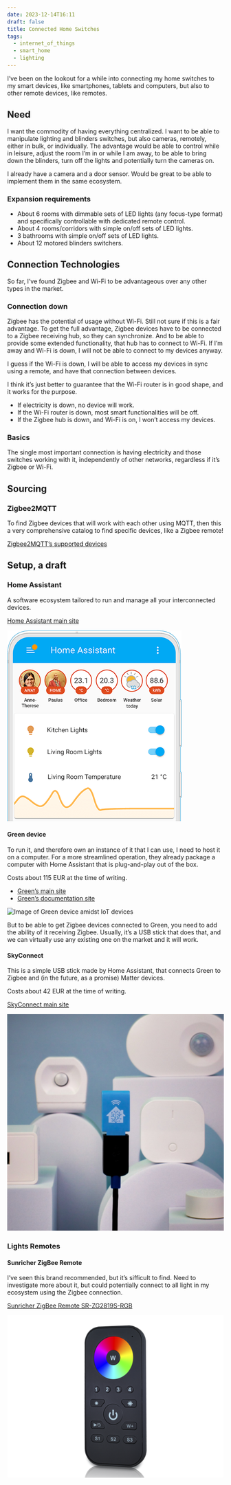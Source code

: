 ```yaml
---
date: 2023-12-14T16:11
draft: false
title: Connected Home Switches
tags:
  - internet_of_things
  - smart_home
  - lighting
---
```

I’ve been on the lookout for a while into connecting my home switches to my smart devices, like smartphones, tablets and computers, but also to other remote devices, like remotes.

## Need

I want the commodity of having everything centralized. I want to be able to manipulate lighting and blinders switches, but also cameras, remotely, either in bulk, or individually. The advantage would be able to control while in leisure, adjust the room I’m in or while I am away, to be able to bring down the blinders, turn off the lights and potentially turn the cameras on.

I already have a camera and a door sensor. Would be great to be able to implement them in the same ecosystem.

### Expansion requirements

- About 6 rooms with dimmable sets of LED lights (any focus-type format) and specifically controllable with dedicated remote control.
- About 4 rooms/corridors with simple on/off sets of LED lights.
- 3 bathrooms with simple on/off sets of LED lights.
- About 12 motored blinders switchers.

## Connection Technologies

So far, I’ve found Zigbee and Wi-Fi to be advantageous over any other types in the market.

### Connection down

Zigbee has the potential of usage without Wi-Fi. Still not sure if this is a fair advantage. To get the full advantage, Zigbee devices have to be connected to a Zigbee receiving hub, so they can synchronize. And to be able to provide some extended functionality, that hub has to connect to Wi-Fi. If I’m away and Wi-Fi is down, I will not be able to connect to my devices anyway.

I guess if the Wi-Fi is down, I will be able to access my devices in sync using a remote, and have that connection between devices.

I think it’s just better to guarantee that the Wi-Fi router is in good shape, and it works for the purpose.
- If electricity is down, no device will work.
- If the Wi-Fi router is down, most smart functionalities will be off.
- If the Zigbee hub is down, and Wi-Fi is on, I won’t access my devices.

### Basics

The single most important connection is having electricity and those switches working with it, independently of other networks, regardless if it’s Zigbee or Wi-Fi.

## Sourcing

### Zigbee2MQTT

To find Zigbee devices that will work with each other using MQTT, then this a very comprehensive catalog to find specific devices, like a Zigbee remote!

[Zigbee2MQTT’s supported devices](https://www.zigbee2mqtt.io/supported-devices/)

## Setup, a draft

### Home Assistant

A software ecosystem tailored to run and manage all your interconnected devices.

[Home Assistant main site](https://www.home-assistant.io/)

![Image of a smartphone device with Home Assistant app open, where you can see the users, room temperatures and buttons to turn on and off some lights](../attachment/vsc-paste/connected-home-switches-231214172743.png)

#### Green device

To run it, and therefore own an instance of it that I can use, I need to host it on a computer. For a more streamlined operation, they already package a computer with Home Assistant that is plug-and-play out of the box.

Costs about 115 EUR at the time of writing.

- [Green’s main site](https://www.home-assistant.io/green/)
- [Green’s documentation site](https://green.home-assistant.io/)

![Image of Green device amidst IoT devices](../attachment/vsc-paste/connected-home-switches-231214172556.png)

But to be able to get Zigbee devices connected to Green, you need to add the ability of it receiving Zigbee. Usually, it’s a USB stick that does that, and we can virtually use any existing one on the market and it will work.

#### SkyConnect

This is a simple USB stick made by Home Assistant, that connects Green to Zigbee and (in the future, as a promise) Matter devices.

Costs about 42 EUR at the time of writing.

[SkyConnect main site](https://www.home-assistant.io/skyconnect)

![Image of the Zigbee USB stick hovering in the air with IoT devices behind it](../attachment/vsc-paste/connected-home-switches-231214172524.png)

### Lights Remotes

#### Sunricher ZigBee Remote

I’ve seen this brand recommended, but it’s sifficult to find. Need to investigate more about it, but could potentially connect to all light in my ecosystem using the Zigbee connection.

[Sunricher ZigBee Remote SR-ZG2819S-RGB](https://www.sunricher.com/4-groups-rgb-zigbee-remote-sr-zg2819s-rgb.html)

![Image of a remote control, similar to a TV one but for lights with a big rainbow circle on the top of the button's surface](../attachment/vsc-paste/connected-home-switches-231214174349.png)